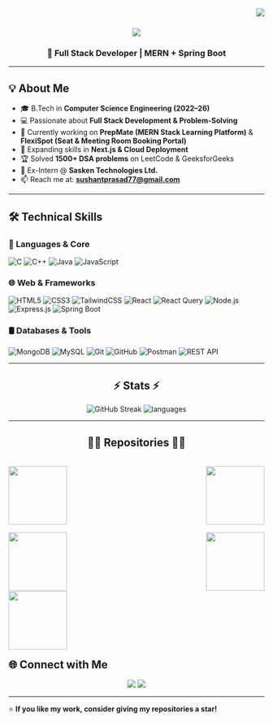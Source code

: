 <img align="right" src="https://visitor-badge.laobi.icu/badge?page_id=Sushant-Prasad.Sushant-Prasad">

<h1 align="center">
  <a href="https://git.io/typing-svg">
    <img src="https://readme-typing-svg.herokuapp.com/?lines=Hello,+There!+👋;I+am+SUSHANT+PRASAD....;Nice+to+meet+you!&center=true&size=30">
  </a>
</h1>

<h3 align="center">🚀 Full Stack Developer | MERN + Spring Boot </h3>

---

## 💡 About Me
- 🎓 B.Tech in **Computer Science Engineering (2022–26)**
- 💻 Passionate about **Full Stack Development & Problem-Solving**
- 🔭 Currently working on **PrepMate (MERN Stack Learning Platform)** & **FlexiSpot (Seat & Meeting Room Booking Portal)**
- 🌱 Expanding skills in **Next.js & Cloud Deployment**
- 🏆 Solved **1500+ DSA problems** on LeetCode & GeeksforGeeks
- 💼 Ex-Intern @ **Sasken Technologies Ltd.**
- 📫 Reach me at: **sushantprasad77@gmail.com**

---

## 🛠️ Technical Skills

### 🚀 Languages & Core
![C](https://img.shields.io/badge/C-00599C?style=for-the-badge&logo=c&logoColor=white)
![C++](https://img.shields.io/badge/C++-00599C?style=for-the-badge&logo=cplusplus&logoColor=white)
![Java](https://img.shields.io/badge/Java-ED8B00?style=for-the-badge&logo=java&logoColor=white)
![JavaScript](https://img.shields.io/badge/JavaScript-F7E017?style=for-the-badge&logo=javascript&logoColor=black)


### 🌐 Web & Frameworks
![HTML5](https://img.shields.io/badge/HTML5-E34F26?style=for-the-badge&logo=html5&logoColor=white)
![CSS3](https://img.shields.io/badge/CSS3-1572B6?style=for-the-badge&logo=css3&logoColor=white)
![TailwindCSS](https://img.shields.io/badge/TailwindCSS-38B2AC?style=for-the-badge&logo=tailwind-css&logoColor=white)
![React](https://img.shields.io/badge/React-20232A?style=for-the-badge&logo=react&logoColor=61DAFB)
![React Query](https://img.shields.io/badge/React%20Query-FF4154?style=for-the-badge&logo=reactquery&logoColor=white)
![Node.js](https://img.shields.io/badge/Node.js-339933?style=for-the-badge&logo=nodedotjs&logoColor=white)
![Express.js](https://img.shields.io/badge/Express.js-000000?style=for-the-badge&logo=express&logoColor=white)
![Spring Boot](https://img.shields.io/badge/SpringBoot-6DB33F?style=for-the-badge&logo=springboot&logoColor=white)

### 🛢️ Databases & Tools
![MongoDB](https://img.shields.io/badge/MongoDB-4EA94B?style=for-the-badge&logo=mongodb&logoColor=white)
![MySQL](https://img.shields.io/badge/MySQL-00758F?style=for-the-badge&logo=mysql&logoColor=white)
![Git](https://img.shields.io/badge/Git-F05033?style=for-the-badge&logo=git&logoColor=white)
![GitHub](https://img.shields.io/badge/GitHub-181717?style=for-the-badge&logo=github&logoColor=white)
![Postman](https://img.shields.io/badge/Postman-FE6C37?style=for-the-badge&logo=postman&logoColor=white)
![REST API](https://img.shields.io/badge/REST%20API-02569B?style=for-the-badge&logo=postman&logoColor=white)

---


<h2 align="center">⚡ Stats ⚡</h2>
<p align="center">
  <img src="https://github-readme-streak-stats.herokuapp.com?user=Sushant-Prasad&theme=tokyonight" alt="GitHub Streak" />
  <img src="https://github-readme-stats.vercel.app/api/top-langs/?username=Sushant-Prasad&layout=compact&theme=tokyonight" alt="languages" />
</p>

---
<h2 align="center">👨‍💻 Repositories 👨‍💻</h2>
<br>

<div width="100%" align="center">
  <a align="left" href="https://github.com/Sushant-Prasad/PrepMate-MERN" title="PrepMate">
    <img align="left" height="115" src="https://github-readme-stats.vercel.app/api/pin/?username=Sushant-Prasad&repo=PrepMate-MERN&theme=react&border_color=61dafb&border_radius=10&cache_seconds=60">
  </a>
  <a align="right" href="https://github.com/Sushant-Prasad/DATA-STRUCTURE-AND-ALGORITHM" title="Data Structures">
    <img align="right" height="115" src="https://github-readme-stats.vercel.app/api/pin/?username=Sushant-Prasad&repo=DATA-STRUCTURE-AND-ALGORITHM&theme=react&border_color=61dafb&border_radius=10&cache_seconds=60">
  </a>
</div>

<br/><br/><br/><br/><br/><br/>

<div width="100%" align="center">
  <a align="left" href="https://github.com/Sushant-Prasad/FlexiSpot" title="FlexiSpot">
    <img align="left" height="115" src="https://github-readme-stats.vercel.app/api/pin/?username=Sushant-Prasad&repo=FlexiSpot&theme=react&border_color=61dafb&border_radius=10&cache_seconds=60">
  </a>
  <a align="right" href="https://github.com/Sushant-Prasad/DonateDelight" title="DonateDelight">
    <img align="right" height="115" src="https://github-readme-stats.vercel.app/api/pin/?username=Sushant-Prasad&repo=DonateDelight&theme=react&border_color=61dafb&border_radius=10&cache_seconds=60">
  </a>
</div>

<br/><br/><br/><br/><br/><br/>

<div width="100%" align="center">
  <a align="left" href="https://github.com/Sushant-Prasad/TODO" title="TODO App">
    <img align="left" height="115" src="https://github-readme-stats.vercel.app/api/pin/?username=Sushant-Prasad&repo=TODO&theme=react&border_color=61dafb&border_radius=10&cache_seconds=60">
  </a>
</div>

<br/><br/><br/><br/><br/><br/>

## 🌐 Connect with Me
<p align="center">
  <a href="www.linkedin.com/in/sushant-prasad"><img src="https://img.shields.io/badge/LinkedIn-0A66C2?style=for-the-badge&logo=linkedin&logoColor=white" /></a>
  <a href="mailto:sushantprasad77@gmail.com"><img src="https://img.shields.io/badge/Email-D14836?style=for-the-badge&logo=gmail&logoColor=white" /></a>
 
</p>

---

⭐️ **If you like my work, consider giving my repositories a star!**

